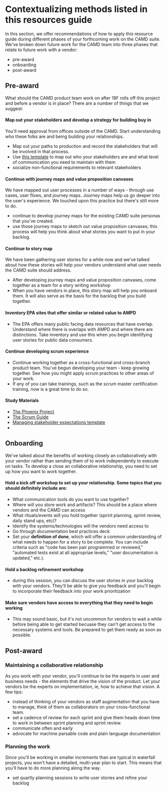 # Contextualizing methods listed in this resources guide 
In this section, we offer recommendations of how to apply this resource guide during different phases of your forthcoming work on the CAMD suite. We've broken down future work for the CAMD team into three phases that relate to future work with a vendor:
- pre-award
- onboarding
- post-award 

## Pre-award
What should the CAMD product team work on after 18F rolls off this project and before a vendor is in place? There are a number of things that we suggest:

#### Map out your stakeholders and develop a strategy for building buy in
You'll need approval from offices outside of the CAMD. Start understanding who these folks are and being building your relationships.
 - Map out your paths to production and record the stakeholders that will be involved in that process.
- Use [this template](https://github.com/18F/CAMD-resources/blob/master/e2f87e66-f412-4d82-8733-b40e4b4aa826.pdf) to map out who your stakeholders are and what level of communication you need to maintain with them  
- socialize non-functional requirements to relevant stakeholders

#### Continue with journey maps and value proposition canvases
We have mapped out user processes in a number of ways - through use cases, user flows, and journey maps. Journey maps help us go deeper into the user's experience. We touched upon this practice but there's still more to do. 
- continue to develop journey maps for the existing CAMD suite personas that you've created.
- use those journey maps to sketch out value proposition canvases; this process will help you think about what stories you want to put in your backlog.

#### Continue to story map
We have been gathering user stories for a while now and we've talked about how these stories will help your vendors understand what user needs the CAMD suite should address.
- After developing journey maps and value proposition canvases, come together as a team for a story writing workshop
- When you have vendors in place, this story map will help you onboard them. It will also serve as the basis for the backlog that you build together.

#### Inventory EPA sites that offer similar or related value to AMPD
- The EPA offers many public facing data resources that have overlap. Understand where there is overlaps with AMPD and where there are distinctions. Take inventory and use this when you begin identifying user stories for public data consumers.

#### Continue developing scrum experience
- Continue working together as a cross-functional and cross-branch product team. You've begun developing your team - keep growing together. See how you might apply scrum practices to other areas of your work.
- If any of you can take trainings, such as the scrum master certification training, now is a great time to do so.  

#### Study Materials
- [The Phoenix Project](https://www.amazon.com/Phoenix-Project-DevOps-Helping-Business/dp/0988262592)
- [The Scrum Guide](https://www.scrumguides.org/scrum-guide.html)
- [Managing stakeholder expectations template](https://github.com/18F/CAMD-resources/blob/master/e2f87e66-f412-4d82-8733-b40e4b4aa826.pdf)
-
## Onboarding

We've talked about the benefits of working closely an collaboratively with your vendor rather than sending them of to work independently to execute on tasks. To develop a close an collaborative relationship, you need to set up how you want to work together. 

#### Hold a kick off workshop to set up your relationship. Some topics that you should definitely include are:

  - What communication tools do you want to use together?
  - Where will you store work and artifacts? This should be a place where vendors and the CAMD can access
  - What rituals/events will you hold together (sprint planning, sprint review, daily stand ups, etc)?
  - Identify the systems/technologies will the vendors need access to
  - Go through documentation best practices deck
  - Set your **definition of done**, which will offer a common understanding of what needs to happen for a story to be complete. You can include criteria such as "code has been pair programmed or reviewed," "automated tests exist at all appropriae levels," "user documentation is updated," etc.).
  
#### Hold a backlog refinement workshop
  - during this session, you can discuss the user stories in your backlog with your vendors. They'll be able to give you feedback and you'll begin to incorporate their feedback into your work prioritization
  
#### Make sure vendors have access to everything that they need to begin working
  - This may sound basic, but it's not uncommon for vendors to wait a while before being able to get started becuase they can't get access to the necessary systems and tools. Be prepared to get them ready as soon as possible. 


## Post-award

### Maintaining a collaborative relationship
As you work with your vendor, you'll continue to be the experts in user and business needs - the elements that drive the vision of the product. Let your vendors be the experts on implementation, ie, how to achieve that vision. A few tips:
- instead of thinking of your vendors as staff augmentation that you have to manage, think of them as collaborators on your cross-functional team. 
- set a cadence of review for each sprint and give them heads down time to work in between sprint planning and sprint review.
- communicate often and early
- advocate for machine parsable code and plain language documentation

### Planning the work
Since you'll be working in smaller increments than are typical in waterfall projects, you won't have a detailed, multi-year plan to start. This means that you'll have to do more planning along the way. 
- set quartly planning sessions to write user stories and refine your backlog
